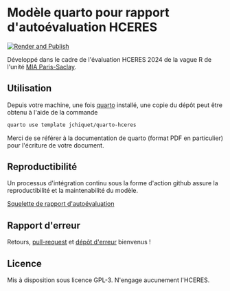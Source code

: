 # Modèle quarto pour rapport d'autoévaluation HCERES

[![Render and Publish](https://github.com/jchiquet/quarto-hceres/actions/workflows/build.yml/badge.svg)](https://github.com/jchiquet/quarto-hceres/actions/workflows/build.yml)

Développé dans le cadre de l'évaluation HCERES 2024 de la vague R de l'unité [MIA Paris-Saclay](https://mia-ps.inrae.fr).

## Utilisation

Depuis votre machine, une fois [quarto](https://quarto.org) installé, une copie du dépôt peut être obtenu à l'aide de la commande

```bash
quarto use template jchiquet/quarto-hceres
```

Merci de se référer à la documentation de quarto (format PDF en particulier) pour l'écriture de votre document.

## Reproductibilité

Un processus d'intégration continu sous la forme d'action github assure la reproductibilité et la maintenabilité du modèle.

[Squelette de rapport d'autoévaluation](https://jchiquet.github.io/quarto-hceres/)

## Rapport d'erreur

Retours, [pull-request](https://github.com/jchiquet/quarto-hceres/pulls) et [dépôt d'erreur](https://github.com/jchiquet/quarto-hceres/issues) bienvenus !

## Licence

 Mis à disposition sous licence GPL-3. N'engage aucunement l'HCERES.
 
